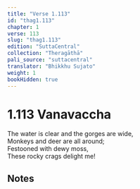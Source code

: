 ```yaml
---
title: "Verse 1.113"
id: "thag1.113"
chapter: 1
verse: 113
slug: "thag1.113"
edition: "SuttaCentral"
collection: "Theragāthā"
pali_source: "suttacentral"
translator: "Bhikkhu Sujato"
weight: 1
bookHidden: true
---
```


# 1.113 Vanavaccha  

The water is clear and the gorges are wide,  
Monkeys and deer are all around;  
Festooned with dewy moss,  
These rocky crags delight me!

## Notes